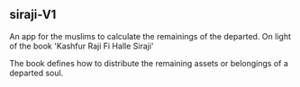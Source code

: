 siraji-V1
----------
An app for the muslims to calculate the remainings of the departed.
On light of the book 'Kashfur Raji Fi Halle Siraji'

The book defines how to distribute the remaining assets or belongings of a departed soul.
